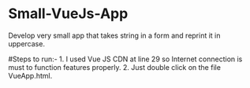# Small-VueJs-App
Develop very small app that takes string in a form and reprint it in uppercase.

   #Steps to run:-
    1. I used Vue JS CDN at line 29 so Internet connection is must to function features properly.
    2. Just double click on the file VueApp.html.
    
